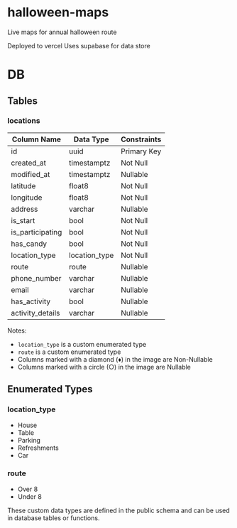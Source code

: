# halloween-maps
Live maps for annual halloween route

Deployed to vercel
Uses supabase for data store

# DB

## Tables

### locations

| Column Name     | Data Type   | Constraints    |
|-----------------|-------------|----------------|
| id              | uuid        | Primary Key    |
| created_at      | timestamptz | Not Null       |
| modified_at     | timestamptz | Nullable       |
| latitude        | float8      | Not Null       |
| longitude       | float8      | Not Null       |
| address         | varchar     | Nullable       |
| is_start        | bool        | Not Null       |
| is_participating| bool        | Not Null       |
| has_candy       | bool        | Not Null       |
| location_type   | location_type | Not Null     |
| route           | route       | Nullable       |
| phone_number    | varchar     | Nullable       |
| email           | varchar     | Nullable       |
| has_activity    | bool        | Nullable       |
| activity_details| varchar     | Nullable       |


Notes:
- `location_type` is a custom enumerated type
- `route` is a custom enumerated type
- Columns marked with a diamond (♦) in the image are Non-Nullable
- Columns marked with a circle (○) in the image are Nullable

## Enumerated Types

### location_type
- House
- Table
- Parking
- Refreshments
- Car

### route
- Over 8
- Under 8

These custom data types are defined in the public schema and can be used in database tables or functions.
